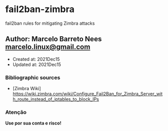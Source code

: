 # fail2ban-zimbra

fail2ban rules for mitigating Zimbra attacks

## Author: Marcelo Barreto Nees <marcelo.linux@gmail.com>
* Created at: 2021Dec15
* Updated at: 2021Dec15

### Bibliographic sources
* [Zimbra Wiki] https://wiki.zimbra.com/wiki/Configure_Fail2Ban_for_Zimbra_Server_with_route_instead_of_iptables_to_block_IPs

### Atenção
**Use por sua conta e risco!**